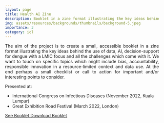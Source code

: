 ```yaml
---
layout: page
title: Health AI Zine
description: Booklet in a zine format illustrating the key ideas behind the use of data and AI for decision-support in health-care.
img: assets/resources/backgrounds/thumbnails/background-5.jpeg
importance: 3
category: icl
---
```


<p align="justify">
    The aim of the project is to create a small, accessible booklet in a zine format 
    illustrating the key ideas behind the use of data, AI, decision-support for dengue 
    with a LMIC focus and all the challenges which come with it. We want to touch on 
    specific topics which might include bias, accountability, responsible innovation 
    in a resource-limited context and data use. At the end perhaps a small checklist or 
    call to action for important and/or interesting points to consider.
</p>

Presented at:
<ul>
    <li>International Congress on Infectious Diseases (November 2022, Kuala Lumpur)</li>
    <li>Great Exhibition Road Festival (March 2022, London)</li>
</ul>

<a href="https://bahp.github.io/flipbooks/bookshelves/bs1/index.html" class="btn">
    See Booklet
</a>
<a href="https://github.com/bahp/flipbooks/blob/main/aihealth/zine/zine.pdf" class="btn">
    Download Booklet
</a>